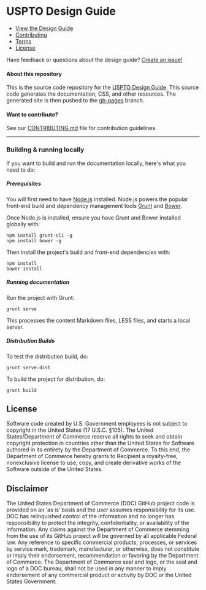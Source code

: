 USPTO Design Guide
==============

- [View the Design Guide](https://uspto.github.io/designpatterns/)
- [Contributing](CONTRIBUTING.md)
- [Terms](TERMS.md)
- [License](LICENSE)

Have feedback or questions about the design guide? [Create an issue!](https://github.com/USPTO/designpatterns/issues)

#### About this repository

This is the source code repository for the [USPTO Design Guide](https://uspto.github.io/designpatterns/). This source code generates the documentation, CSS, and other resources. The generated site is then pushed to the [gh-pages](https://github.com/USPTO/designpatterns/tree/gh-pages) branch.

#### Want to contribute?
See our [CONTRIBUTING.md](CONTRIBUTING.md) file for contribution guidelines.

---

### Building & running locally

If you want to build and run the documentation locally, here's what you need to do:

##### Prerequisites
You will first need to have [Node.js](http://nodejs.org/download/) installed. Node.js powers the popular front-end build and dependency management tools [Grunt](http://gruntjs.com/) and [Bower](http://bower.io/).

Once Node.js is installed, ensure you have Grunt and Bower installed globally with:
```
npm install grunt-cli -g
npm install bower -g
```

Then install the project's build and front-end dependencies with:
```
npm install
bower install
```

##### Running documentation
Run the project with Grunt:
```
grunt serve
```
This processes the content Markdown files, LESS files, and starts a local server. 


##### Distribution Builds
To test the distribution build, do:
```
grunt serve:dist
```

To build the project for distribution, do:
```
grunt build
```

## License

Software code created by U.S. Government employees is not subject to copyright in the United States (17 U.S.C. §105). The United States/Department of Commerce reserve all rights to seek and obtain copyright protection in countries other than the United States for Software authored in its entirety by the Department of Commerce.  To this end, the Department of Commerce hereby grants to Recipient a royalty-free, nonexclusive license to use, copy, and create derivative works of the Software outside of the United States.

## Disclaimer

The United States Department of Commerce (DOC) GitHub project code is provided on an ‘as is’ basis and the user assumes responsibility for its use. DOC has relinquished control of the information and no longer has responsibility to protect the integrity, confidentiality, or availability of the information. Any claims against the Department of Commerce stemming from the use of its GitHub project will be governed by all applicable Federal law. Any reference to specific commercial products, processes, or services by service mark, trademark, manufacturer, or otherwise, does not constitute or imply their endorsement, recommendation or favoring by the Department of Commerce. The Department of Commerce seal and logo, or the seal and logo of a DOC bureau, shall not be used in any manner to imply endorsement of any commercial product or activity by DOC or the United States Government.
